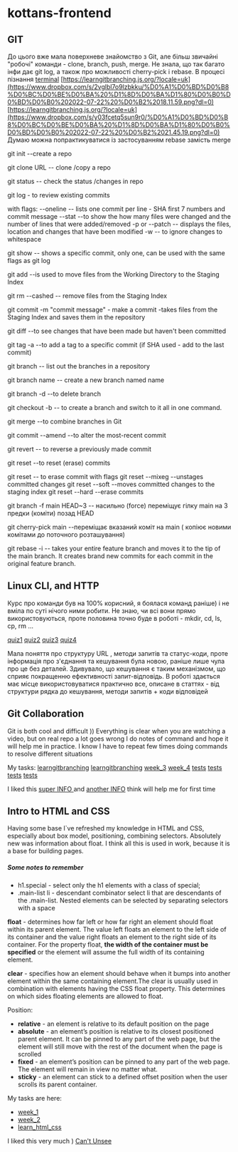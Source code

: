 # kottans-frontend

## GIT

До цього вже мала поверхневе знайомство з Git, але більш звичайні "робочі" команди - clone, branch, push, merge. Не знала, що так багато інфи дає git log, а також про можливості cherry-pick i rebase.
В процесі пізнання
[terminal](https://www.dropbox.com/s/9gxw50hdxdmrg1c/%D0%A1%D0%BD%D0%B8%D0%BC%D0%BE%D0%BA%20%D1%8D%D0%BA%D1%80%D0%B0%D0%BD%D0%B0%202022-07-22%20%D0%B2%2015.53.23.png?dl=0)
[https://learngitbranching.js.org/?locale=uk](https://www.dropbox.com/s/2vglbl7o9lzbkku/%D0%A1%D0%BD%D0%B8%D0%BC%D0%BE%D0%BA%20%D1%8D%D0%BA%D1%80%D0%B0%D0%BD%D0%B0%202022-07-22%20%D0%B2%2018.11.59.png?dl=0)
[https://learngitbranching.js.org/?locale=uk](https://www.dropbox.com/s/y03fcetq5sun9r0/%D0%A1%D0%BD%D0%B8%D0%BC%D0%BE%D0%BA%20%D1%8D%D0%BA%D1%80%D0%B0%D0%BD%D0%B0%202022-07-22%20%D0%B2%2021.45.19.png?dl=0)
Думаю можна попрактикуватися із застосуванням rebase замість merge

git init     --create a  repo

git clone URL  -- clone /copy a repo
  
git  status   --  check the  status /changes in repo

git  log -  to  review existing commits

with flags:
  --oneline  -- lists one commit per line -  SHA  first 7 numbers and commit message
  --stat  --to show the how many files were changed and the number of lines that were added/removed
  -p or  --patch    -- displays the files, location  and changes that have been modified
  -w   --  to ignore changes to whitespace

git show   --  shows a specific commit,  only one, can  be used with  the same flags as git log 

git add  --is used to move files from the Working Directory to the Staging Index

git rm --cashed   -- remove files from  the Staging Index

git commit -m "commit  message"   -   make  a commit  -takes files from the Staging Index and saves them in the repository

git diff   --to see changes that have been made but haven't been committed

git tag -a     --to  add a tag to a  specific commit (if SHA  used -  add to the last commit)
 
git branch   -- list out the branches in a repository

git branch name     --  create  a new  branch  named name 

git  branch -d  --to delete  branch


git checkout -b  -- to create a branch and switch to it all in one command.

git merge     --to combine branches in Git

git commit --amend  --to alter the most-recent commit

git revert <SHA-of-commit-to-revert>     -- to reverse a previously made commit

git reset   --to reset (erase) commits

git reset    -- to erase commit
with  flags 
 git reset --mixeg     --unstages committed changes
 git reset --soft     --moves committed changes to the staging index
 git reset --hard      --erase commits 

git  branch -f  main HEAD~3    -- насильно (force) переміщує  гілку  main на 3  предки (коміти) позад HEAD 

git cherry-pick main <SHA-commit>  --переміщає  вказаний коміт <SHA-commit> на main (  копіює новими комітами до поточного розташування)

git rebase -i  --  takes your entire feature branch and moves it to the tip of the main branch. It creates brand new commits for each commit in the original feature branch.

## Linux CLI, and HTTP

Курс про команди був на 100%  корисний,  я боялася команд раніше) і не вміла по суті нічого ними робити. Не знаю,  чи всі вони прямо  використовуються, проте  половина точно буде в роботі -  mkdir, cd, ls, cp, rm ... 

[quiz1](./task_linux_cli/quiz1.png)
[quiz2](./task_linux_cli/quiz2.png)
[quiz3](./task_linux_cli/quiz3.png)
[quiz4](./task_linux_cli/quiz4.png)

Мала  поняття про  структуру  URL ,  методи запитів та статус-коди, проте інформація  про  з'єднання та кешування  була  новою, раніше лише  чула про   це без  деталей. 
Здивувало, що  кешування  є таким механізмом,  що  сприяє  покращенню  ефективності  запит-відповідь.
В роботі здається  має  місце  використовуватися  практично все,  описане в статтях - від  структури  рядка до  кешування,  методи запитів + коди відповідей 


## Git Collaboration

Git is both cool  and difficult ))  Everything is clear when  you are  watching a video, but on real  repo a lot goes wrong
I do  notes of command and  hope it will  help me in practice. I know  I have to  repeat few  times  doing  commands to  resolve  different situations

My tasks:
[learngitbranching](./task_git_collaboration/learngitbranching.png)
[learngitbranching](./task_git_collaboration/learngitbranching_1.png)
[week_3](./task_git_collaboration//week_3.png)
[week_4](./task_git_collaboration//week_4.png)
[tests](./task_git_collaboration/tests1.png)
[tests](./task_git_collaboration/tests2.png)
[tests](./task_git_collaboration/tests3.png)
[tests](./task_git_collaboration/tests4.png)

I liked this [super  INFO ](https://github.com/k88hudson/git-flight-rules) and [another INFO](https://ohshitgit.com/) think will help me for  first time

## Intro to HTML and CSS

Having some  base I`ve refreshed  my  knowledge in  HTML and CSS,  especially  about box  model, positioning, combining selectors. Absolutely new  was  information about float.
I  think  all  this is used in work,  because it  is a  base for  building pages. 

##### Some  notes to  remember

- h1.special   - select only the h1 elements with a class of special;
- .main-list li  - descendant combinator select  li that are descendants of the .main-list.  Nested elements can be selected by separating selectors with a space


**float** - determines how far left or how far right an element should float within its parent element. The value left floats an element to the left side of its container and the value right floats an element to the right side of its container. For the property float, **the width of the container must be specified** or the element will assume the full width of its containing element.

 **clear** -  specifies how an element should behave when it bumps into another element within the same containing element.The clear is usually used in combination with elements having the CSS float property. This determines on which sides floating elements are allowed to float.

Position:
- **relative** -  an element is relative to its default position on the page
- **absolute** - an element’s position is relative to its closest positioned parent element. It can be pinned to any part of the web page, but the element will still move with the rest of the document when the page is scrolled
- **fixed** - an element’s position can be pinned to any part of the web page. The element will remain in view no matter what.
- **sticky** - an element can stick to a defined offset position when the user scrolls its parent container.


My  tasks are here:
- [week_1](./task_html_css_intro/week_1.png)
- [week_2](./task_html_css_intro/week_2.png)
- [learn_html_css](./task_html_css_intro/learn_html_css.png)

I liked this very much ) [Can't Unsee ](https://cantunsee.space/)
